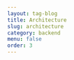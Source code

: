 ```yaml
---
layout: tag-blog
title: Architecture
slug: architecture
category: backend
menu: false
order: 3
---
```

